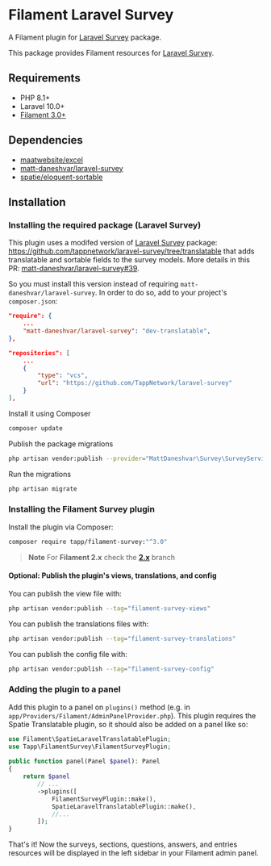 # Filament Laravel Survey

A Filament plugin for [Laravel Survey](https://github.com/matt-daneshvar/laravel-survey) package.

This package provides Filament resources for [Laravel Survey](https://github.com/matt-daneshvar/laravel-survey).

## Requirements
- PHP 8.1+
- Laravel 10.0+
- [Filament 3.0+](https://github.com/laravel-filament/filament)

## Dependencies
- [maatwebsite/excel](https://github.com/SpartnerNL/Laravel-Excel)
- [matt-daneshvar/laravel-survey](https://github.com/matt-daneshvar/laravel-survey)
- [spatie/eloquent-sortable](https://github.com/spatie/eloquent-sortable)

## Installation

### Installing the required package (Laravel Survey)

This plugin uses a modifed version of [Laravel Survey](https://github.com/matt-daneshvar/laravel-survey) package: https://github.com/tappnetwork/laravel-survey/tree/translatable that adds translatable and sortable fields to the survey models. More details in this PR: [matt-daneshvar/laravel-survey#39](https://github.com/matt-daneshvar/laravel-survey/pull/39).

So you must install this version instead of requiring `matt-daneshvar/laravel-survey`. In order to do so, add to your project's `composer.json`:

```json
"require": {
    ...
    "matt-daneshvar/laravel-survey": "dev-translatable",
},

"repositories": [
    ...
    {
        "type": "vcs",
        "url": "https://github.com/TappNetwork/laravel-survey"
    }
],
```

Install it using Composer

```bash
composer update
```

Publish the package migrations

```bash
php artisan vendor:publish --provider="MattDaneshvar\Survey\SurveyServiceProvider" --tag="migrations"
```

Run the migrations

```bash
php artisan migrate
```

### Installing the Filament Survey plugin

Install the plugin via Composer:

```bash
composer require tapp/filament-survey:"^3.0"
```

> **Note** 
> For **Filament 2.x** check the **[2.x](https://github.com//TappNetwork/filament-survey/tree/2.x)** branch

#### Optional: Publish the plugin's views, translations, and config

You can publish the view file with:

```bash
php artisan vendor:publish --tag="filament-survey-views"
```

You can publish the translations files with:

```bash
php artisan vendor:publish --tag="filament-survey-translations"
```

You can publish the config file with:

```bash
php artisan vendor:publish --tag="filament-survey-config"
```

### Adding the plugin to a panel

Add this plugin to a panel on `plugins()` method (e.g. in  `app/Providers/Filament/AdminPanelProvider.php`).
This plugin requires the Spatie Translatable plugin, so it should also be added on a panel like so:

```php
use Filament\SpatieLaravelTranslatablePlugin;
use Tapp\FilamentSurvey\FilamentSurveyPlugin;
 
public function panel(Panel $panel): Panel
{
    return $panel
        // ...
        ->plugins([
            FilamentSurveyPlugin::make(),
            SpatieLaravelTranslatablePlugin::make(),
            //...
        ]);
}
```

That's it! Now the surveys, sections, questions, answers, and entries resources will be displayed in the left sidebar in your Filament admin panel.
